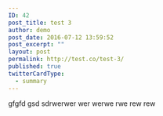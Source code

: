 ```yaml
---
ID: 42
post_title: test 3
author: demo
post_date: 2016-07-12 13:59:52
post_excerpt: ""
layout: post
permalink: http://test.co/test-3/
published: true
twitterCardType:
  - summary
---
```

gfgfd gsd sdrwerwer wer werwe rwe rew rew